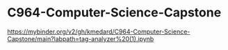 # C964-Computer-Science-Capstone
https://mybinder.org/v2/gh/kmedard/C964-Computer-Science-Capstone/main?labpath=tag-analyzer%20(1).ipynb
